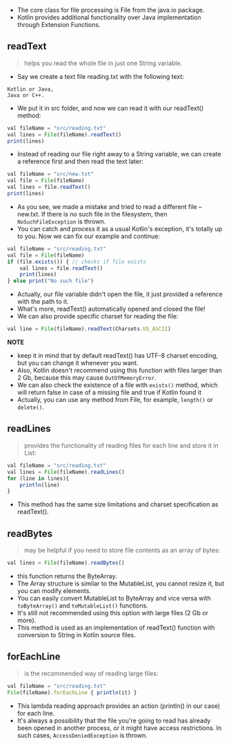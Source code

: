 - The core class for file processing is File from the java.io package. 
- Kotlin provides additional functionality over Java implementation through Extension Functions. 

## readText
> helps you read the whole file in just one String variable.

- Say we create a text file reading.txt with the following text:
```
Kotlin or Java,
Java or C++.
```
- We put it in src folder, and now we can read it with our readText() method:
```js
val fileName = "src/reading.txt"
val lines = File(fileName).readText()
print(lines)
```
- Instead of reading our file right away to a String variable, we can create a reference first and then read the text later:
```js
val fileName = "src/new.txt"
val file = File(fileName)
val lines = file.readText()
print(lines)
```
- As you see, we made a mistake and tried to read a different file – new.txt. If there is no such file in the filesystem, then `NoSuchFileException` is thrown.
- You can catch and process it as a usual Kotlin's exception, it's totally up to you. Now we can fix our example and continue:
```js
val fileName = "src/reading.txt"
val file = File(fileName)
if (file.exists()) { // checks if file exists
    val lines = file.readText()
    print(lines)
} else print("No such file")
```
- Actually, our file variable didn't open the file, it just provided a reference with the path to it. 
- What's more, readText() automatically opened and closed the file!
- We can also provide specific charset for reading the file:
```js
val line = File(fileName).readText(Charsets.US_ASCII)
```

**NOTE**
- keep it in mind that by default readText() has UTF-8 charset encoding, but you can change it whenever you want.
- Also, Kotlin doesn't recommend using this function with files larger than 2 Gb, because this may cause `OutOfMemoryError`.
- We can also check the existence of a file with `exists()` method, which will return false in case of a missing file and true if Kotlin found it
- Actually, you can use any method from File, for example, `length()` or `delete()`.

## readLines
> provides the functionality of reading files for each line and store it in List:

```js
val fileName = "src/reading.txt"
val lines = File(fileName).readLines()
for (line in lines){
    println(line)
}
```
- This method has the same size limitations and charset specification as readText().

## readBytes
> may be helpful if you need to store file contents as an array of bytes:
```js
val lines = File(fileName).readBytes()
```
- this function returns the ByteArray.
- The Array structure is similar to the MutableList, you cannot resize it, but you can modify elements. 
- You can easily convert MutableList to ByteArray and vice versa with `toByteArray()` and `toMutableList()` functions.
- It's still not recommended using this option with large files (2 Gb or more). 
- This method is used as an implementation of readText() function with conversion to String in Kotlin source files.


## forEachLine
> is the recommended way of reading large files:
```js
val fileName = "src/reading.txt"
File(fileName).forEachLine { println(it) }
```
- This lambda reading approach provides an action (println() in our case) for each line.
- It's always a possibility that the file you're going to read has already been opened in another process, or it might have access restrictions. In such cases, `AccessDeniedException` is thrown.
